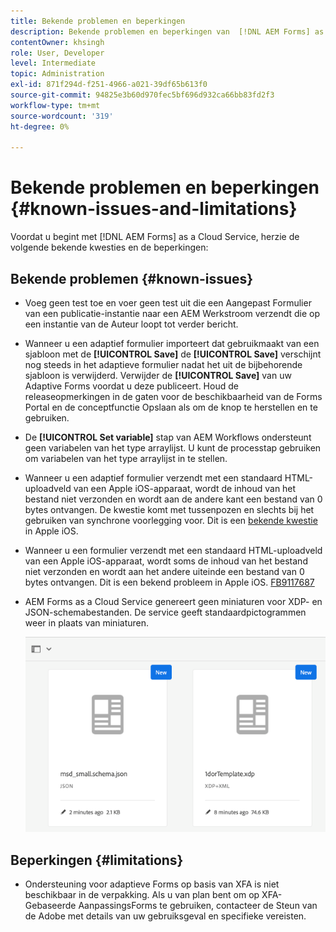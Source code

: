 ```yaml
---
title: Bekende problemen en beperkingen
description: Bekende problemen en beperkingen van  [!DNL AEM Forms] as a Cloud Service omgeving
contentOwner: khsingh
role: User, Developer
level: Intermediate
topic: Administration
exl-id: 871f294d-f251-4966-a021-39df65b613f0
source-git-commit: 94825e3b60d970fec5bf696d932ca66bb83fd2f3
workflow-type: tm+mt
source-wordcount: '319'
ht-degree: 0%

---
```


# Bekende problemen en beperkingen {#known-issues-and-limitations}

Voordat u begint met [!DNL AEM Forms] as a Cloud Service, herzie de volgende bekende kwesties en de beperkingen:

## Bekende problemen {#known-issues}

* Voeg geen test toe en voer geen test uit die een Aangepast Formulier van een publicatie-instantie naar een AEM Werkstroom verzendt die op een instantie van de Auteur loopt tot verder bericht.

* Wanneer u een adaptief formulier importeert dat gebruikmaakt van een sjabloon met de **[!UICONTROL Save]** de **[!UICONTROL Save]** verschijnt nog steeds in het adaptieve formulier nadat het uit de bijbehorende sjabloon is verwijderd. Verwijder de **[!UICONTROL Save]** van uw Adaptive Forms voordat u deze publiceert. Houd de releaseopmerkingen in de gaten voor de beschikbaarheid van de Forms Portal en de conceptfunctie Opslaan als om de knop te herstellen en te gebruiken.

* De **[!UICONTROL Set variable]** stap van AEM Workflows ondersteunt geen variabelen van het type arraylijst. U kunt de processtap gebruiken om variabelen van het type arraylijst in te stellen.

* Wanneer u een adaptief formulier verzendt met een standaard HTML-uploadveld van een Apple iOS-apparaat, wordt de inhoud van het bestand niet verzonden en wordt aan de andere kant een bestand van 0 bytes ontvangen. De kwestie komt met tussenpozen en slechts bij het gebruiken van synchrone voorlegging voor. Dit is een [bekende kwestie](https://feedbackassistant.apple.com/feedback/9117687) in Apple iOS.

* Wanneer u een formulier verzendt met een standaard HTML-uploadveld van een Apple iOS-apparaat, wordt soms de inhoud van het bestand niet verzonden en wordt aan het andere uiteinde een bestand van 0 bytes ontvangen. Dit is een bekend probleem in Apple iOS. [FB9117687](https://feedbackassistant.apple.com/feedback/9117687)

* AEM Forms as a Cloud Service genereert geen miniaturen voor XDP- en JSON-schemabestanden. De service geeft standaardpictogrammen weer in plaats van miniaturen.

   ![Bekende uitgave van Forms-miniatuur](/help/forms/assets/forms-tumbnail-known-issue.png)


## Beperkingen {#limitations}

* Ondersteuning voor adaptieve Forms op basis van XFA is niet beschikbaar in de verpakking. Als u van plan bent om op XFA-Gebaseerde AanpassingsForms te gebruiken, contacteer de Steun van de Adobe met details van uw gebruiksgeval en specifieke vereisten.


